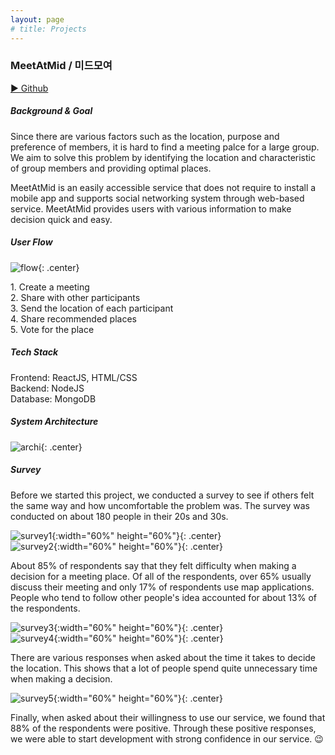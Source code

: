 ```yaml
---
layout: page
# title: Projects
---
```


### MeetAtMid / 미드모여

[▶ Github](https://github.com/Jeldo/MDMY)

##### Background & Goal

Since there are various factors such as the location, purpose and preference of members, it is hard to find a meeting palce for a large group. We aim to solve this problem by identifying the location and characteristic of group members and providing optimal places.

MeetAtMid is an easily accessible service that does not require to install a mobile app and supports social networking system through web-based service. MeetAtMid provides users with various information to make decision quick and easy.

##### User Flow

![flow](./../flow.jpg){: .center}

1\. Create a meeting  
2\. Share with other participants  
3\. Send the location of each participant  
4\. Share recommended places  
5\. Vote for the place

##### Tech Stack

Frontend: ReactJS, HTML/CSS  
Backend: NodeJS  
Database: MongoDB

##### System Architecture

![archi](./../archi.png){: .center}

##### Survey

Before we started this project, we conducted a survey to see if others felt the same way and how uncomfortable the problem was. The survey was conducted on about 180 people in their 20s and 30s.

![survey1](./../survey1.png){:width="60%" height="60%"}{: .center}  
![survey2](./../survey2.png){:width="60%" height="60%"}{: .center}

About 85% of respondents say that they felt difficulty when making a decision for a meeting place. Of all of the respondents, over 65% usually discuss their meeting and only 17% of respondents use map applications. People who tend to follow other people's idea accounted for about 13% of the respondents.

![survey3](./../survey3.png){:width="60%" height="60%"}{: .center}  
![survey4](./../survey4.png){:width="60%" height="60%"}{: .center}

There are various responses when asked about the time it takes to decide the location. This shows that a lot of people spend quite unnecessary time when making a decision.

![survey5](./../survey5.png){:width="60%" height="60%"}{: .center}

Finally, when asked about their willingness to use our service, we found that 88% of the respondents were positive. Through these positive responses, we were able to start development with strong confidence in our service. 😉
